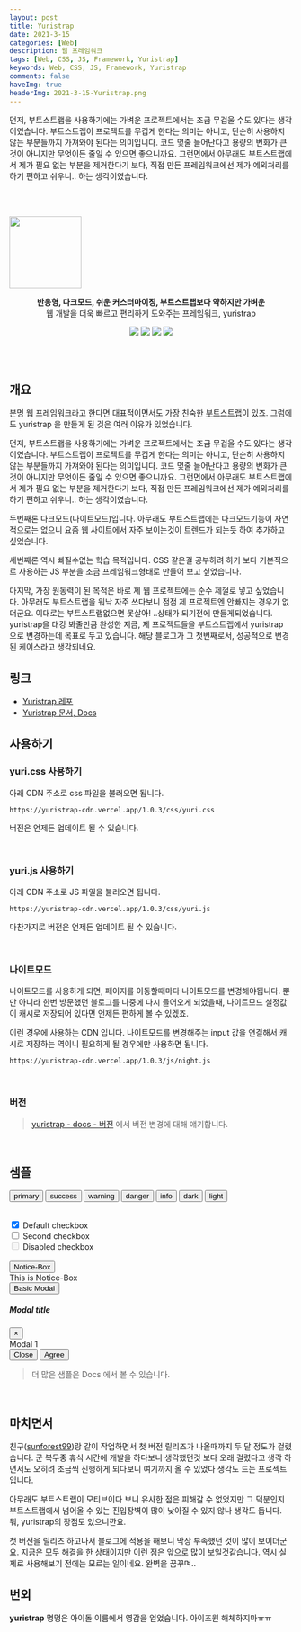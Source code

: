 ```yaml
---
layout: post
title: Yuristrap
date: 2021-3-15
categories: [Web]
description: 웹 프레임워크
tags: [Web, CSS, JS, Framework, Yuristrap]
keywords: Web, CSS, JS, Framework, Yuristrap
comments: false
haveImg: true
headerImg: 2021-3-15-Yuristrap.png
---
```


<p style="display:none;">
분명 웹 프레임워크라고 한다면 대표적이면서도 가장 친숙한 부트스트랩이 있죠. 그럼에도 yuristrap 을 만들게 된 것은 여러 이유가 있었습니다.

먼저, 부트스트랩을 사용하기에는 가벼운 프로젝트에서는 조금 무겁울 수도 있다는 생각이였습니다. 부트스트랩이 프로젝트를 무겁게 한다는 의미는 아니고, 단순히 사용하지 않는 부분들까지 가져와야 된다는 의미입니다. 코드 몇줄 늘어난다고 용량의 변화가 큰 것이 아니지만 무엇이든 줄일 수 있으면 좋으니까요. 그런면에서 아무래도 부트스트랩에서 제가 필요 없는 부분을 제거한다기 보다, 직접 만든 프레임워크에선 제가 예외처리를 하기 편하고 쉬우니.. 하는 생각이였습니다.
</p>

<br/><br/>

<img class="dsp-block" style="width: 8rem; margin: 0 auto;" src="https://avatars1.githubusercontent.com/u/68942934?s=200&v=4"/>

<p align="center">
  <strong>반응형, 다크모드, 쉬운 커스터마이징, 부트스트랩보다 약하지만 가벼운</strong>
  <br/>  
  웹 개발을 더욱 빠르고 편리하게 도와주는 프레임워크, yuristrap
</p>
<p align="center">
 <img src="https://img.shields.io/netlify/6e32703e-74ac-40fc-80ef-40e79f8c2de2?label=BUILD&style=for-the-badge"/>
 <img src="https://img.shields.io/github/issues/yuristrap/yuristrap?style=for-the-badge"/>
 <img src="https://img.shields.io/github/license/yuristrap/yuristrap?style=for-the-badge"/>
 <a href="https://yuristrap.github.io/">
 	<img src="https://img.shields.io/badge/Document-SITE-%235f5fff?style=for-the-badge"/>
 </a>
</p>
<br/><br/>


## 개요
분명 웹 프레임워크라고 한다면 대표적이면서도 가장 친숙한 [부트스트랩](http://bootstrapk.com/)이 있죠. 그럼에도 yuristrap 을 만들게 된 것은 여러 이유가 있었습니다.

먼저, 부트스트랩을 사용하기에는 가벼운 프로젝트에서는 조금 무겁울 수도 있다는 생각이였습니다. 부트스트랩이 프로젝트를 무겁게 한다는 의미는 아니고, 단순히 사용하지 않는 부분들까지 가져와야 된다는 의미입니다. 코드 몇줄 늘어난다고 용량의 변화가 큰 것이 아니지만 무엇이든 줄일 수 있으면 좋으니까요. 그런면에서 아무래도 부트스트랩에서 제가 필요 없는 부분을 제거한다기 보다, 직접 만든 프레임워크에선 제가 예외처리를 하기 편하고 쉬우니.. 하는 생각이였습니다.

두번째론 다크모드(나이트모드)입니다. 아무래도 부트스트랩에는 다크모드기능이 자연적으로는 없으니 요즘 웹 사이트에서 자주 보이는것이 트렌드가 되는듯 하여 추가하고 싶었습니다.

세번째론 역시 빠질수없는 학습 목적입니다. CSS 같은걸 공부하려 하기 보다 기본적으로 사용하는 JS 부분을 조금 프레임워크형태로 만들어 보고 싶었습니다.

마지막, 가장 원동력이 된 목적은 바로 제 웹 프로젝트에는 순수 제껄로 넣고 싶었습니다. 아무래도 부트스트랩을 워낙 자주 쓰다보니 점점 제 프로젝트엔 안빠지는 경우가 없더군요. 이대로는 부트스트랩없으면 못살아! ..상태가 되기전에 만들게되었습니다. yuristrap을 대강 봐줄만큼 완성한 지금, 제 프로젝트들을 부트스트랩에서 yuristrap 으로 변경하는데 목표로 두고 있습니다. 해당 블로그가 그 첫번째로서, 성공적으로 변경된 케이스라고 생각되네요.



## 링크
- [Yuristrap 레포](https://github.com/yuristrap/yuristrap)
- [Yuristrap 문서, Docs](https://yuristrap.github.io/)


## 사용하기
### yuri.css 사용하기
아래 CDN 주소로 css 파일을 불러오면 됩니다.
```
https://yuristrap-cdn.vercel.app/1.0.3/css/yuri.css
```
버전은 언제든 업데이트 될 수 있습니다.

<br/>

### yuri.js 사용하기
아래 CDN 주소로 JS 파일을 불러오면 됩니다.
```
https://yuristrap-cdn.vercel.app/1.0.3/css/yuri.js
```
마찬가지로 버전은 언제든 업데이트 될 수 있습니다.

<br/>

### 나이트모드 
나이트모드를 사용하게 되면, 페이지를 이동할때마다 나이트모드를 변경해야됩니다. 뿐만 아니라 한번 방문했던 블로그를 나중에 다시 들어오게 되었을때, 나이트모드 설정값이 캐시로 저장되어 있다면 언제든 편하게 볼 수 있겠죠.

이런 경우에 사용하는 CDN 입니다. 나이트모드를 변경해주는 input 값을 연결해서 캐시로 저장하는 역이니 필요하게 될 경우에만 사용하면 됩니다.

```
https://yuristrap-cdn.vercel.app/1.0.3/js/night.js
```

<br/>

### 버전
> [yuristrap - docs - 버전](https://yuristrap.github.io/v1.0/introduction/version) 에서 버전 변경에 대해 얘기합니다.

<br/>


## 샘플
<button type="button" class="btn btn-primary">primary</button>
<button type="button" class="btn btn-success">success</button>
<button type="button" class="btn btn-warning">warning</button>
<button type="button" class="btn btn-danger">danger</button>
<button type="button" class="btn btn-info">info</button>
<button type="button" class="btn btn-dark">dark</button>
<button type="button" class="btn btn-light">light</button>
<br/>
<div class="spinner-border alpha" role="status"> </div>
<div class="spinner-border success alpha" role="status"> </div>
<div class="spinner-border primary alpha" role="status"> </div>
<br/>
<div class="form-check">
  <input class="form-check-input" type="checkbox" value="" id="defaultCheckWithLabel1" checked>
  <label class="form-check-label worked-with" for="defaultCheckWithLabel1">Default checkbox</label>
</div>
<div class="form-check">
  <input class="form-check-input" type="checkbox" value="" id="defaultCheckWithLabel2">
  <label class="form-check-label worked-with" for="defaultCheckWithLabel2">Second checkbox</label>
</div>
<div class="form-check">
  <input class="form-check-input" type="checkbox" value="" disabled>
  <label class="form-check-label">Disabled checkbox</label>
</div>
<br/>
<button class="btn btn-brown" data-toggle="notice" data-target="#exampleNoticeBox01">Notice-Box</button>
<div class="notice-box" id="exampleNoticeBox01" data-speed="4000">
	This is Notice-Box
</div>
<button class="btn btn-brown" data-toggle="modal" data-target="#exampleModal00">Basic Modal</button>
<div id="exampleModal00" class="modal" data-speed="200">
  <div class="modal-content">
	<div class="modal-header">
		<h5 class="modal-title" id="staticBackdropLabel">Modal title</h5>
		<button type="button" data-toggle="modal" data-target="#exampleModal00" class="close">
			<span>&times;</span>
		</button>
	</div>
	<div class="modal-body">
		Modal 1
	</div>
	<div class="modal-footer">
		<button type="button" class="btn btn-secondary" data-dismiss="modal" data-toggle="modal" data-target="#exampleModal00">Close</button>
		<button type="button" class="btn btn-primary" data-toggle="modal" data-target="#exampleModal00">Agree</button>
	</div>
  </div>
</div>

> 더 많은 샘플은 Docs 에서 볼 수 있습니다.

<br/>

## 마치면서
친구([sunforest99](https://github.com/sunforest99))랑 같이 작업하면서 첫 버전 릴리즈가 나올때까지 두 달 정도가 걸렸습니다. 군 복무중 휴식 시간에 개발을 하다보니 생각했던것 보다 오래 걸렸다고 생각 하면서도 오히려 조금씩 진행하게 되다보니 여기까지 올 수 있었다 생각도 드는 프로젝트입니다.

아무래도 부트스트랩이 모티브이다 보니 유사한 점은 피해갈 수 없었지만 그 덕분인지 부트스트랩에서 넘어올 수 있는 진입장벽이 많이 낮아질 수 있지 않나 생각도 듭니다. 뭐, yuristrap의 장점도 있으니깐요.

첫 버전을 릴리즈 하고나서 블로그에 적용을 해보니 막상 부족했던 것이 많이 보이더군요. 지금은 모두 해결을 한 상태이지만 이런 점은 앞으로 많이 보일것같습니다. 역시 실제로 사용해보기 전에는 모르는 일이네요. 완벽을 꿈꾸며..


## 번외
**yuristrap** 명명은 아이돌 이름에서 영감을 얻었습니다. 아이즈원 해체하지마ㅠㅠ
